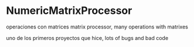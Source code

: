 # NumericMatrixProcessor
operaciones con matrices
matrix processor, many operations with matrixes

uno de los primeros proyectos que hice, lots of bugs and bad code
